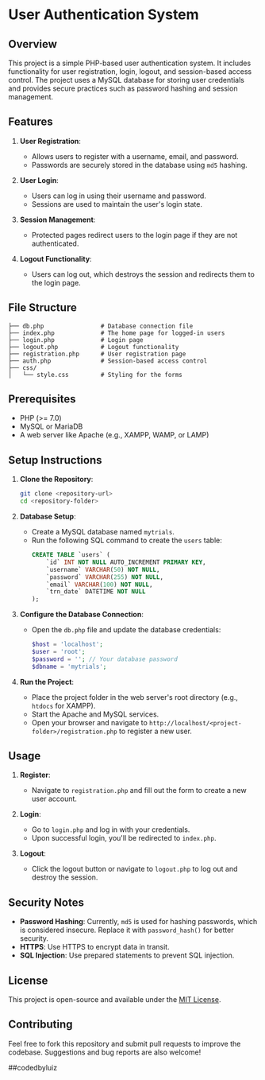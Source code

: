 # User Authentication System

## Overview
This project is a simple PHP-based user authentication system. It includes functionality for user registration, login, logout, and session-based access control. The project uses a MySQL database for storing user credentials and provides secure practices such as password hashing and session management.

## Features
1. **User Registration**:
   - Allows users to register with a username, email, and password.
   - Passwords are securely stored in the database using `md5` hashing.

2. **User Login**:
   - Users can log in using their username and password.
   - Sessions are used to maintain the user's login state.

3. **Session Management**:
   - Protected pages redirect users to the login page if they are not authenticated.

4. **Logout Functionality**:
   - Users can log out, which destroys the session and redirects them to the login page.

## File Structure
```
├── db.php                # Database connection file
├── index.php             # The home page for logged-in users
├── login.php             # Login page
├── logout.php            # Logout functionality
├── registration.php      # User registration page
├── auth.php              # Session-based access control
├── css/
│   └── style.css         # Styling for the forms
```

## Prerequisites
- PHP (>= 7.0)
- MySQL or MariaDB
- A web server like Apache (e.g., XAMPP, WAMP, or LAMP)

## Setup Instructions

1. **Clone the Repository**:
   ```bash
   git clone <repository-url>
   cd <repository-folder>
   ```

2. **Database Setup**:
   - Create a MySQL database named `mytrials`.
   - Run the following SQL command to create the `users` table:
     ```sql
     CREATE TABLE `users` (
         `id` INT NOT NULL AUTO_INCREMENT PRIMARY KEY,
         `username` VARCHAR(50) NOT NULL,
         `password` VARCHAR(255) NOT NULL,
         `email` VARCHAR(100) NOT NULL,
         `trn_date` DATETIME NOT NULL
     );
     ```

3. **Configure the Database Connection**:
   - Open the `db.php` file and update the database credentials:
     ```php
     $host = 'localhost';
     $user = 'root';
     $password = ''; // Your database password
     $dbname = 'mytrials';
     ```

4. **Run the Project**:
   - Place the project folder in the web server's root directory (e.g., `htdocs` for XAMPP).
   - Start the Apache and MySQL services.
   - Open your browser and navigate to `http://localhost/<project-folder>/registration.php` to register a new user.

## Usage
1. **Register**:
   - Navigate to `registration.php` and fill out the form to create a new user account.

2. **Login**:
   - Go to `login.php` and log in with your credentials.
   - Upon successful login, you'll be redirected to `index.php`.

3. **Logout**:
   - Click the logout button or navigate to `logout.php` to log out and destroy the session.

## Security Notes
- **Password Hashing**: Currently, `md5` is used for hashing passwords, which is considered insecure. Replace it with `password_hash()` for better security.
- **HTTPS**: Use HTTPS to encrypt data in transit.
- **SQL Injection**: Use prepared statements to prevent SQL injection.

## License
This project is open-source and available under the [MIT License](LICENSE).

## Contributing
Feel free to fork this repository and submit pull requests to improve the codebase. Suggestions and bug reports are also welcome!

##codedbyluiz

